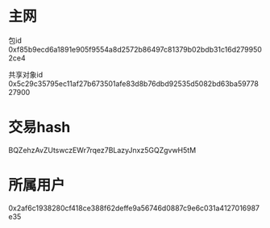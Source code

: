 # 主网
包id 0xf85b9ecd6a1891e905f9554a8d2572b86497c81379b02bdb31c16d2799502ce4

共享对象id  0x5c29c35795ec11af27b673501afe83d8b76dbd92535d5082bd63ba5977827900

# 交易hash
BQZehzAvZUtswczEWr7rqez7BLazyJnxz5GQZgvwH5tM

# 所属用户
0x2af6c1938280cf418ce388f62deffe9a56746d0887c9e6c031a4127016987e35